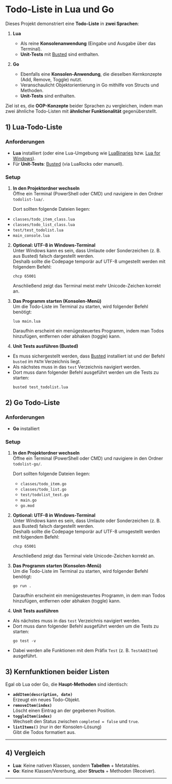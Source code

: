 # Todo-Liste in Lua und Go

Dieses Projekt demonstriert eine **Todo-Liste** in **zwei Sprachen**:

1. **Lua**  
   - Als reine **Konsolenanwendung** (Eingabe und Ausgabe über das Terminal).
   - **Unit-Tests** mit [Busted](https://lunarmodules.github.io/busted/) sind enthalten.

2. **Go**  
   - Ebenfalls eine **Konsolen-Anwendung**, die dieselben Kernkonzepte (Add, Remove, Toggle) nutzt.  
   - Veranschaulicht Objektorientierung in Go mithilfe von Structs und Methoden. 
   - **Unit-Tests** sind enthalten.

Ziel ist es, die **OOP-Konzepte** beider Sprachen zu vergleichen, indem man zwei ähnliche Todo-Listen mit **ähnlicher Funktionalität** gegenüberstellt.

## 1) Lua-Todo-Liste

### Anforderungen

- **Lua** installiert (oder eine Lua-Umgebung wie [LuaBinaries](https://luabinaries.sourceforge.net/) bzw. [Lua for Windows](https://github.com/rjpcomputing/luaforwindows)).
- Für **Unit-Tests**: [Busted](https://lunarmodules.github.io/busted/) (via LuaRocks oder manuell).

### Setup

1. **In den Projektordner wechseln**  
   Öffne ein Terminal (PowerShell oder CMD) und navigiere in den Ordner `todolist-lua/`.  

    Dort sollten folgende Dateien liegen:
- `classes/todo_item_class.lua`
- `classes/todo_list_class.lua`
- `test/test_todolist.lua`
- `main_console.lua`

2. **Optional: UTF-8 in Windows-Terminal**  
Unter Windows kann es sein, dass Umlaute oder Sonderzeichen (z. B. aus Busted) falsch dargestellt werden.  
Deshalb sollte die Codepage temporär auf UTF-8 umgestellt werden mit folgendem Befehl:
    ```
    chcp 65001
    ```
    Anschließend zeigt das Terminal meist mehr Unicode-Zeichen korrekt an.

3. **Das Programm starten (Konsolen-Menü)**  
Um die Todo-Liste im Terminal zu starten, wird folgender Befehl benötigt:
    ```
    lua main.lua
    ```

    Daraufhin erscheint ein menügesteuertes Programm, indem man Todos hinzufügen, entfernen oder abhaken (toggle) kann.  

4. **Unit Tests ausführen (Busted)**  
- Es muss sichergestellt werden, dass [Busted](https://olivinelabs.com/busted/) installiert ist und der Befehl `busted` im `PATH` Verzeichnis liegt.  
- Als nächstes muss in das `test` Verzeichnis navigiert werden.
- Dort muss dann folgender Befehl ausgeführt werden um die Tests zu starten:
    ```
    busted test_todolist.lua
    ```

## 2) Go Todo-Liste

### Anforderungen
- **Go** installiert 

### Setup

1. **In den Projektordner wechseln**  
   Öffne ein Terminal (PowerShell oder CMD) und navigiere in den Ordner `todolist-go/`.  

   Dort sollten folgende Dateien liegen:
   - `classes/todo_item.go`
   - `classes/todo_list.go`
   - `test/todolist_test.go`
   - `main.go`
   - `go.mod`

2. **Optional: UTF-8 in Windows-Terminal**  
   Unter Windows kann es sein, dass Umlaute oder Sonderzeichen (z. B. aus Busted) falsch dargestellt werden.  
Deshalb sollte die Codepage temporär auf UTF-8 umsgestellt werden mit folgendem Befehl:
    ```
    chcp 65001
    ```

    Anschließend zeigt das Terminal viele Unicode-Zeichen korrekt an.

3. **Das Programm starten (Konsolen-Menü)**  
    Um die Todo-Liste im Terminal zu starten, wird folgender Befehl benötigt:
    ```
    go run .
    ```

    Daraufhin erscheint ein menügesteuertes Programm, in dem man Todos hinzufügen, entfernen oder abhaken (toggle) kann.  

4. **Unit Tests ausführen**  
- Als nächstes muss in das `test` Verzeichnis navigiert werden.
- Dort muss dann folgender Befehl ausgeführt werden um die Tests zu starten:
  ```
  go test -v
  ```
- Dabei werden alle Funktionen mit dem Präfix `Test` (z. B. `TestAddItem`) ausgeführt.



## 3) Kernfunktionen beider Listen

Egal ob Lua oder Go, die **Haupt-Methoden** sind identisch:

- **`addItem(description, date)`**  
  Erzeugt ein neues Todo-Objekt.
- **`removeItem(index)`**  
  Löscht einen Eintrag an der gegebenen Position.
- **`toggleItem(index)`**  
  Wechselt den Status zwischen `completed = false` und `true`. 
- **`listItems()`** (nur in der Konsolen-Lösung)  
  Gibt die Todos formatiert aus.

---

## 4) Vergleich


  - **Lua**: Keine nativen Klassen, sondern **Tabellen** + Metatables.
  - **Go**: Keine Klassen/Vererbung, aber **Structs** + Methoden (Receiver).


---
